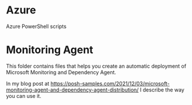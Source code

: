# Azure
Azure PowerShell scripts

# Monitoring Agent
This folder contains files that helps you create an automatic deployment of Microsoft Monitoring and Dependency Agent.

In my blog post at https://posh-samples.com/2021/12/03/microsoft-monitoring-agent-and-dependency-agent-distribution/ I describe the way you can use it.
